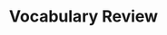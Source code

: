 ---
title: Vocabulary Review

source:
- title: Common Core Basics
  subject: Social Studies
  chapter: 2
  toc_type: Lesson Review
  toc_number: 3.5
  pages: 138 - 143
  
questions:
  - number: 1
    text: >
      government spending to help the economy
    choice:
      - option: accountability
      - option: bias
      - option: economic stimulus
      - option: impact
      - option: insurgent
      - option: surge
    answer: 
      - option: economic stimulus
  - number: 2
    text: >
      the rapid build-up of troops to stop violence
    choice:
      - option: accountability
      - option: bias
      - option: economic stimulus
      - option: impact
      - option: insurgent
      - option: surge
    answer: 
      - option: surge
  - number: 3
    text: >
      force or effect
    choice:
      - option: accountability
      - option: bias
      - option: economic stimulus
      - option: impact
      - option: insurgent
      - option: surge
    answer: 
      - option: impact
  - number: 4
    text: >
      armed rebel
    choice:
      - option: accountability
      - option: bias
      - option: economic stimulus
      - option: impact
      - option: insurgent
      - option: surge
    answer: 
      - option: insurgent
  - number: 5
    text: >
      responsibility
    choice:
      - option: accountability
      - option: bias
      - option: economic stimulus
      - option: impact
      - option: insurgent
      - option: surge
    answer: 
      - option: accountability

layout: cc_review
---